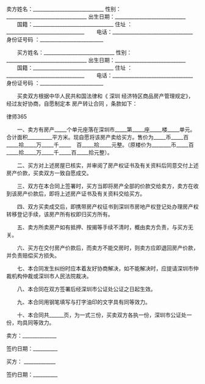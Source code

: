 
 卖方姓名：_____________________________
    性别：_________________________________
    出生日期：_____________________________
　　国籍：_________________________________
    住址 ：________________________________
　　电话：_________________________________
    身份证号码 ：__________________________


　　买方姓名：_____________________________
    性别：_________________________________
    出生日期：_____________________________
　　国籍：_________________________________
    住址 ：________________________________
　　电话：_________________________________
    身份证号码 ：__________________________


　　买卖双方根据中华人民共和国法律和《
深圳
经济特区商品房产管理规定》，经过友好协商，自愿制定本
房产转让合同
，条款如下：
 




 
律师365






　　一、卖方有房产_____个单元座落在深圳市_____第_____座_____楼_____单元。合计面积__________平方米。现自愿将该房产卖给买方。售价为_____币_____百_____拾_____万_____千_____　百_____拾_____元整。（原楼价为________币_____百_____拾_____万_____千_____百_____拾元整）。 

　　二、买方对上述房屋已核实，并审阅了房产权证书及有关资料后同意交付上述房产价款，买卖双方一致自愿成交。 

　　三、双方在本合同上签署时，买方当即将房产全部的价款交给卖方，卖方在收到该房产价款后，即将上述房产证书及有关资料交给买方。 

　　四、双方买卖成交后，即携带房产权征书到深圳市房地产权登记处办理房产权转移登记手续，该房产所有权即归买方所有。 

　　五、卖方所卖房产如有抵押、按揭等手续不清时，概由卖方负责，与买方无关。 

　　六、买方在交付房产价款后，而卖方不能交房时，则卖方应即退回房产价款，并负责赔偿买方损失。 

　　七、本合同发生纠纷时应本着友好协商解决，如不能解决时，应提请深圳市仲裁机构仲裁或深圳市人民法院裁决。 

　　八、本合同在双方签署后经深圳市公证处公证之日起生效。 

　　九、本合同用钢笔填写与打字油印的文字具有同等效力。 

　　十、本合同共______页，为一式三份，买卖双方各执一份，深圳市公证处一份，均具同等效力。 




 



 卖方：______________
 
签约日期：__________
 
买方： _____________
 
签约日期：__________
 

 
 

 
 
 
  
 
  
 
   


   
 

   


   


   
 
 
  
 
 
 

